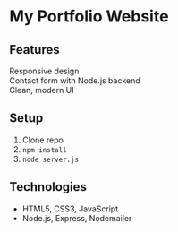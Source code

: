 # My Portfolio Website  
## Features  
Responsive design  
Contact form with Node.js backend  
Clean, modern UI  

## Setup  
1. Clone repo  
2. `npm install`   
3. `node server.js`  

## Technologies  
- HTML5, CSS3, JavaScript  
- Node.js, Express, Nodemailer  